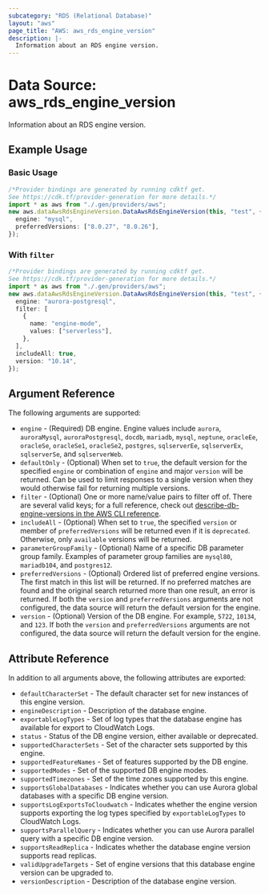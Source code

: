 ```yaml
---
subcategory: "RDS (Relational Database)"
layout: "aws"
page_title: "AWS: aws_rds_engine_version"
description: |-
  Information about an RDS engine version.
---
```


# Data Source: aws\_rds\_engine\_version

Information about an RDS engine version.

## Example Usage

### Basic Usage

```typescript
/*Provider bindings are generated by running cdktf get.
See https://cdk.tf/provider-generation for more details.*/
import * as aws from "./.gen/providers/aws";
new aws.dataAwsRdsEngineVersion.DataAwsRdsEngineVersion(this, "test", {
  engine: "mysql",
  preferredVersions: ["8.0.27", "8.0.26"],
});

```

### With `filter`

```typescript
/*Provider bindings are generated by running cdktf get.
See https://cdk.tf/provider-generation for more details.*/
import * as aws from "./.gen/providers/aws";
new aws.dataAwsRdsEngineVersion.DataAwsRdsEngineVersion(this, "test", {
  engine: "aurora-postgresql",
  filter: [
    {
      name: "engine-mode",
      values: ["serverless"],
    },
  ],
  includeAll: true,
  version: "10.14",
});

```

## Argument Reference

The following arguments are supported:

* `engine` - (Required) DB engine. Engine values include `aurora`, `auroraMysql`, `auroraPostgresql`, `docdb`, `mariadb`, `mysql`, `neptune`, `oracleEe`, `oracleSe`, `oracleSe1`, `oracleSe2`, `postgres`, `sqlserverEe`, `sqlserverEx`, `sqlserverSe`, and `sqlserverWeb`.
* `defaultOnly` - (Optional) When set to `true`, the default version for the specified `engine` or combination of `engine` and major `version` will be returned. Can be used to limit responses to a single version when they would otherwise fail for returning multiple versions.
* `filter` - (Optional) One or more name/value pairs to filter off of. There are several valid keys; for a full reference, check out [describe-db-engine-versions in the AWS CLI reference](https://awscli.amazonaws.com/v2/documentation/api/latest/reference/rds/describe-db-engine-versions.html).
* `includeAll` - (Optional) When set to `true`, the specified `version` or member of `preferredVersions` will be returned even if it is `deprecated`. Otherwise, only `available` versions will be returned.
* `parameterGroupFamily` - (Optional) Name of a specific DB parameter group family. Examples of parameter group families are `mysql80`, `mariadb104`, and `postgres12`.
* `preferredVersions` - (Optional) Ordered list of preferred engine versions. The first match in this list will be returned. If no preferred matches are found and the original search returned more than one result, an error is returned. If both the `version` and `preferredVersions` arguments are not configured, the data source will return the default version for the engine.
* `version` - (Optional) Version of the DB engine. For example, `5722`, `10134`, and `123`. If both the `version` and `preferredVersions` arguments are not configured, the data source will return the default version for the engine.

## Attribute Reference

In addition to all arguments above, the following attributes are exported:

* `defaultCharacterSet` - The default character set for new instances of this engine version.
* `engineDescription` - Description of the database engine.
* `exportableLogTypes` - Set of log types that the database engine has available for export to CloudWatch Logs.
* `status` - Status of the DB engine version, either available or deprecated.
* `supportedCharacterSets` - Set of the character sets supported by this engine.
* `supportedFeatureNames` - Set of features supported by the DB engine.
* `supportedModes` - Set of the supported DB engine modes.
* `supportedTimezones` - Set of the time zones supported by this engine.
* `supportsGlobalDatabases` - Indicates whether you can use Aurora global databases with a specific DB engine version.
* `supportsLogExportsToCloudwatch` - Indicates whether the engine version supports exporting the log types specified by `exportableLogTypes` to CloudWatch Logs.
* `supportsParallelQuery` - Indicates whether you can use Aurora parallel query with a specific DB engine version.
* `supportsReadReplica` - Indicates whether the database engine version supports read replicas.
* `validUpgradeTargets` - Set of engine versions that this database engine version can be upgraded to.
* `versionDescription` - Description of the database engine version.
